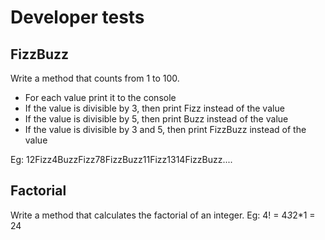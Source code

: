﻿# Developer tests
## FizzBuzz

Write a method that counts from 1 to 100.
* For each value print it to the console
* If the value is divisible by 3, then print Fizz instead of the value
* If the value is divisible by 5, then print Buzz instead of the value
* If the value is divisible by 3 and 5, then print FizzBuzz instead of the value

Eg: 12Fizz4BuzzFizz78FizzBuzz11Fizz1314FizzBuzz....

## Factorial
Write a method that calculates the factorial of an integer. 
Eg: 4! = 4*3*2*1 = 24